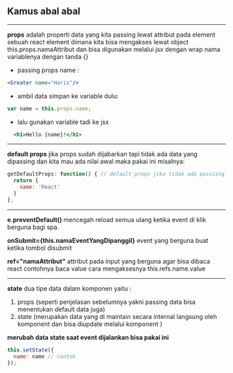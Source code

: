 ## Kamus abal abal

---
**props** adalah properti data yang kita passing lewat attribut pada element
sebuah react element dimana kita bisa mengakses lewat object this.props.namaAttribut
dan bisa digunakan melalui jsx dengan wrap nama variablenya dengan tanda {}


* passing props name :

```jsx
<Greater name="Haris"/>
```

* ambil data simpan ke variable dulu:
```jsx
var name = this.props.name;
```

* lalu gunakan variable tadi ke jsx
```jsx
  <h1>Hello {name}!</h1>
```

----
**default props** jika props sudah dijabarkan tapi tidak ada data yang dipassing
dan kita mau ada nilai awal maka pakai ini misalnya:

```jsx
getDefaultProps: function() { // default props jika tidak ada passsing data maka pakai ini nilai defaultnya
  return {
    name: 'React'
  }
},
```


----
**e.preventDefault()**
mencegah reload semua ulang ketika event di klik berguna bagi spa.

**onSubmit={this.namaEventYangDipanggil}**
event yang berguna buat ketika tombol disubmit

**ref="namaAttribut"**
attribut pada input yang berguna agar bisa dibaca react contohnya baca value
cara mengaksesnya this.refs.name.value


---
**state**
dua tipe data dalam komponen yaitu :

1. props (seperti penjelasan sebelumnya yakni passing data bisa menentukan default data juga)
2. state (merupakan data yang di maintain secara internal langsung oleh komponent
dan bisa diupdate melalui komponent )


**merubah data state saat  event dijalankan bisa pakai ini**
```js
this.setState({
  name: name // contoh
});
```

